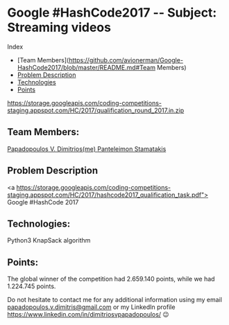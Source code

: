 # Google #HashCode2017 -- Subject: Streaming videos

Index

   - [Team Members](https://github.com/avionerman/Google-HashCode2017/blob/master/README.md#Team Members)
   - [Problem Description](https://github.com/avionerman/Google-HashCode2017/blob/master/README.md#technologies)
   - [Technologies](https://github.com/avionerman/Google-HashCode2017/blob/master/README.md#technologies)
   - [Points](https://github.com/avionerman/Google-HashCode2017/blob/master/README.md#points)

https://storage.googleapis.com/coding-competitions-staging.appspot.com/HC/2017/qualification_round_2017.in.zip

## Team Members:
<a href="https://www.linkedin.com/in/dimitriosvpapadopoulos/"> Papadopoulos V. Dimitrios(me) </a>
<a href="https://www.linkedin.com/in/panteleimon/"> Panteleimon Stamatakis </a>
   
## Problem Description
<a https://storage.googleapis.com/coding-competitions-staging.appspot.com/HC/2017/hashcode2017_qualification_task.pdf"> Google #HashCode 2017 </a>
   
## Technologies:
Python3
KnapSack algorithm

## Points:
The global winner of the competition had 2.659.140 points, while we had 1.224.745 points.

Do not hesitate to contact me for any additional information using my email papadopoulos.v.dimitris@gmail.com or my LinkedIn profile https://www.linkedin.com/in/dimitriosvpapadopoulos/ :wink:
